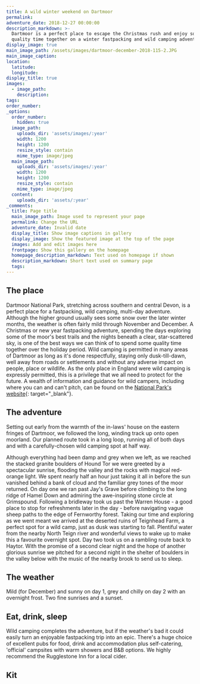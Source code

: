 ```yaml
---
title: A wild winter weekend on Dartmoor
permalink:
adventure_date: 2018-12-27 00:00:00
description_markdown: >-
  Dartmoor is a perfect place to escape the Christmas rush and enjoy some
  quality time together on a winter fastpacking and wild camping adventure.
display_image: true
main_image_path: /assets/images/dartmoor-december-2018-115-2.JPG
main_image_caption:
location:
  latitude:
  longitude:
display_title: true
images:
  - image_path:
    description:
tags:
order_number:
_options:
  order_number:
    hidden: true
  image_path:
    uploads_dir: 'assets/images/:year'
    width: 1200
    height: 1200
    resize_style: contain
    mime_type: image/jpeg
  main_image_path:
    uploads_dir: 'assets/images/:year'
    width: 1200
    height: 1200
    resize_style: contain
    mime_type: image/jpeg
  content:
    uploads_dir: 'assets/:year'
_comments:
  title: Page title
  main_image_path: Image used to represent your page
  permalink: Change the URL
  adventure_date: Invalid date
  display_title: Show image captions in gallery
  display_image: Show the featured image at the top of the page
  images: Add and edit images here
  frontpage: Show this gallery on the homepage
  homepage_description_markdown: Text used on homepage if shown
  description_markdown: Short text used on summary page
  tags:
---
```


## The place

Dartmoor National Park, stretching across southern and central Devon, is a perfect place for a fastpacking, wild camping, multi-day adventure. Although the higher ground usually sees some snow over the later winter months, the weather is often fairly mild through November and December. A Christmas or new year fastpacking adventure, spending the days exploring some of the moor's best trails and the nights beneath a clear, star-scattered sky, is one of the best ways we can think of to spend some quality time together over the holiday period. Wild camping is permitted in many areas of Dartmoor as long as it's done respectfully, staying only dusk-till-dawn, well away from roads or settlements and without any adverse impact on people, place or wildlife. As the only place in England were wild camping is expressly permitted, this is a privilege that we all need to protect for the future. A wealth of information and guidance for wild campers, including where you can and can't pitch, can be found on the [National Park's website](http://www.dartmoor.gov.uk/enjoy-dartmoor/outdoor-activities/camping){: target="_blank"}.

## The adventure

Setting out early from the warmth of the in-laws' house on the eastern fringes of Dartmoor, we followed the long, winding track up onto open moorland. Our planned route took in a long loop, running all of both days and with a carefully-chosen wild camping spot at half way.

Although everything had been damp and grey when we left, as we reached the stacked granite boulders of Hound Tor we were greeted by a spectacular sunrise, flooding the valley and the rocks with magical red-orange light. We spent nearly half an hour just taking it all in before the sun vanished behind a bank of cloud and the familiar grey tones of the moor returned. On day one we ran past Jay's Grave before climbing to the long ridge of Hamel Down and admiring the awe-inspiring stone circle at Grimspound. Following a bridleway took us past the Warren House - a good place to stop for refreshments later in the day - before navigating vague sheep paths to the edge of Fernworthy forest. Taking our time and exploring as we went meant we arrived at the deserted ruins of Teignhead Farm, a perfect spot for a wild camp, just as dusk was starting to fall. Plentiful water from the nearby North Teign river and wonderful views to wake up to make this a favourite overnight spot. Day two took us on a rambling route back to Haytor. With the promise of a second clear night and the hope of another glorious sunrise we pitched for a second night in the shelter of boulders in the valley below with the music of the nearby brook to send us to sleep.

## The weather

Mild (for December) and sunny on day 1, grey and chilly on day 2 with an overnight frost. Two fine sunrises and a sunset.

## Eat, drink, sleep

Wild camping completes the adventure, but if the weather's bad it could easily turn an enjoyable fastpacking trip into an epic. There's a huge choice of excellent pubs for food, drink and accommodation plus self-catering, 'official' campsites with warm showers and B&B options. We highly recommend the Rugglestone Inn for a local cider.

## Kit

&nbsp;